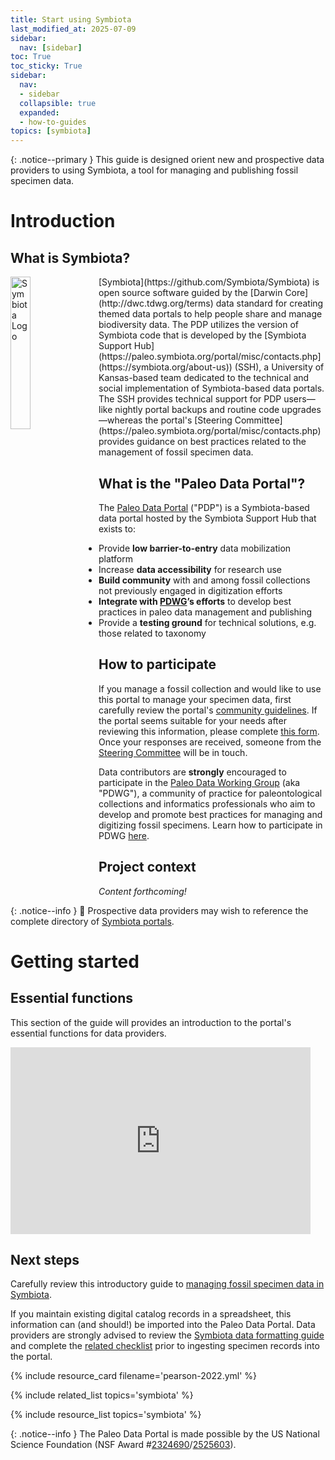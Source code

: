 ```yaml
---
title: Start using Symbiota
last_modified_at: 2025-07-09
sidebar:
  nav: [sidebar]
toc: True
toc_sticky: True
sidebar:
  nav:
  - sidebar
  collapsible: true
  expanded:
  - how-to-guides
topics: [symbiota]
---
```


{: .notice--primary } 
This guide is designed orient new and prospective data providers to using Symbiota, a tool for managing and publishing fossil specimen data.

# Introduction
## What is Symbiota?
 <img style="float: left; margin: 0px 15px 0px 0px;" width="25%" src="/knowledge-hub/assets/images/symbiota_logo-lg.png" alt="Symbiota Logo" caption="Symbiota Logo">
[Symbiota](https://github.com/Symbiota/Symbiota) is open source software guided by the [Darwin Core](http://dwc.tdwg.org/terms) data standard for creating themed data portals to help people share and manage biodiversity data. The PDP utilizes the version of Symbiota code that is developed by the [Symbiota Support Hub](https://paleo.symbiota.org/portal/misc/contacts.php](https://symbiota.org/about-us)) (SSH), a University of Kansas-based team dedicated to the technical and social implementation of Symbiota-based data portals. The SSH provides technical support for PDP users—like nightly portal backups and routine code upgrades—whereas the portal's [Steering Committee](https://paleo.symbiota.org/portal/misc/contacts.php) provides guidance on best practices related to the management of fossil specimen data.

## What is the "Paleo Data Portal"?
The [Paleo Data Portal](https://paleo.symbiota.org) ("PDP") is a Symbiota-based data portal hosted by the Symbiota Support Hub that exists to:
- Provide **low barrier-to-entry** data mobilization platform
- Increase **data accessibility** for research use
- **Build community** with and among fossil collections not previously engaged in digitization efforts
- **Integrate with [PDWG](https://paleo-data.github.io/about)’s efforts** to develop best practices in paleo data management and publishing
- Provide a **testing ground** for technical solutions, e.g. those related to taxonomy

## How to participate
If you manage a fossil collection and would like to use this portal to manage your specimen data, first carefully review the portal's [community guidelines](https://paleo.symbiota.org/portal/includes/usagepolicy.php). If the portal seems suitable for your needs after reviewing this information, please complete [this form](https://forms.gle/VGH9Rqg4ujpNcj1C8). Once your responses are received, someone from the [Steering Committee](https://paleo.symbiota.org/portal/misc/contacts.php) will be in touch.

Data contributors are **strongly** encouraged to participate in the [Paleo Data Working Group](https://paleo-data.github.io/) (aka "PDWG"), a community of practice for paleontological collections and informatics professionals who aim to develop and promote best practices for managing and digitizing fossil specimens. Learn how to participate in PDWG [here](https://paleo-data.github.io/#how-to-get-involved). 

## Project context
_Content forthcoming!_

{: .notice--info }
📃 Prospective data providers may wish to reference the complete directory of [Symbiota portals](https://symbiota.org/symbiota-portals).

# Getting started

## Essential functions
This section of the guide will provides an introduction to the portal's essential functions for data providers.
<iframe src="https://docs.google.com/presentation/d/1KTuhJWM_dSGWAahTZhDVspilIthPrsy36JlVFDWDlG0/embed?start=false&loop=false&delayms=10000" frameborder="0" width="480" height="299" allowfullscreen="true" mozallowfullscreen="true" webkitallowfullscreen="true"></iframe>

## Next steps
Carefully review this introductory guide to [managing fossil specimen data in Symbiota](/knowledge-hub/how-to-guides/how-to-manage-specimen-data-using-symbiota).

If you maintain existing digital catalog records in a spreadsheet, this information can (and should!) be imported into the Paleo Data Portal. Data providers are strongly advised to review the [Symbiota data formatting guide](/knowledge-hub/how-to-guides/how-to-manage-specimen-data-using-symbiota#formatting-data-for-import) and complete the [related checklist]([/knowledge-hub/how-to-guides/how-to-manage-specimen-data-using-symbiota#formatting-data-for-import](/knowledge-hub/how-to-guides/how-to-manage-specimen-data-using-symbiota#data-formatting-checklist)) prior to ingesting specimen records into the portal. 

{% include resource_card filename='pearson-2022.yml' %}

{% include related_list topics='symbiota' %}

{% include resource_list topics='symbiota' %}

{: .notice--info }
The Paleo Data Portal is made possible by the US National Science Foundation (NSF Award #[2324690](https://www.nsf.gov/awardsearch/showAward?AWD_ID=2324690)/[2525603](https://www.nsf.gov/awardsearch/showAward?AWD_ID=2525603)).
